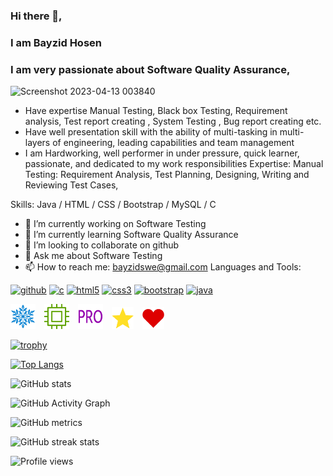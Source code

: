 ### Hi there 👋,
### I am Bayzid Hosen

### I am very passionate about Software Quality Assurance,
![Screenshot 2023-04-13 003840](https://user-images.githubusercontent.com/96931448/231563532-ed3ebea1-1923-403b-9704-78a15a13a388.png)
+ Have expertise Manual Testing, Black box Testing, Requirement analysis, Test report creating , System Testing , Bug report creating etc.
+ Have well presentation skill with the ability of multi-tasking in multi-layers of engineering, leading capabilities and team management
+ I am Hardworking, well performer in under pressure, quick learner, passionate, and dedicated to my work responsibilities
Expertise: Manual Testing: Requirement Analysis, Test Planning, Designing, Writing and Reviewing Test Cases,



Skills: Java / HTML / CSS / Bootstrap / MySQL / C
+ 🔭 I’m currently working on Software Testing
+ 🌱 I’m currently learning Software Quality Assurance
+ 👯 I’m looking to collaborate on github
+ 💬 Ask me about Software Testing
+ 📫 How to reach me: bayzidswe@gmail.com
Languages and Tools:





[<img src='https://cdn.jsdelivr.net/npm/simple-icons@3.0.1/icons/github.svg' alt='github' height='40'>](https://github.com/bayzidhosen)  [<img src='https://cdn.jsdelivr.net/npm/simple-icons@3.0.1/icons/c.svg' alt='c' height='40'>](https://www.programiz.com/c-programming)  [<img src='https://cdn.jsdelivr.net/npm/simple-icons@3.0.1/icons/html5.svg' alt='html5' height='40'>](https://www.tutorialspoint.com/html5/index.htm)  [<img src='https://cdn.jsdelivr.net/npm/simple-icons@3.0.1/icons/css3.svg' alt='css3' height='40'>](https://www.w3schools.com/css/)  [<img src='https://cdn.jsdelivr.net/npm/simple-icons@3.0.1/icons/bootstrap.svg' alt='bootstrap' height='40'>](https://getbootstrap.com/docs/5.3/getting-started/introduction/)  [<img src='https://cdn.jsdelivr.net/npm/simple-icons@3.0.1/icons/java.svg' alt='java' height='40'>](https://www.javatpoint.com/java-tutorial)  

<a href='https://archiveprogram.github.com/'><img src='https://raw.githubusercontent.com/acervenky/animated-github-badges/master/assets/acbadge.gif' width='40' height='40'></a> <a href='https://docs.github.com/en/developers'><img src='https://raw.githubusercontent.com/acervenky/animated-github-badges/master/assets/devbadge.gif' width='40' height='40'></a> <a href='https://github.com/pricing'><img src='https://raw.githubusercontent.com/acervenky/animated-github-badges/master/assets/pro.gif' width='40' height='40'></a> <a href='https://stars.github.com/'><img src='https://raw.githubusercontent.com/acervenky/animated-github-badges/master/assets/starbadge.gif' width='35' height='35'></a> <a href='https://docs.github.com/en/github/supporting-the-open-source-community-with-github-sponsors'><img src='https://raw.githubusercontent.com/acervenky/animated-github-badges/master/assets/sponsorbadge.gif' width='35' height='35'></a> 

[![trophy](https://github-profile-trophy.vercel.app/?username=bayzidhosen)](https://github.com/ryo-ma/github-profile-trophy)

[![Top Langs](https://github-readme-stats.vercel.app/api/top-langs/?username=bayzidhosen)](https://github.com/anuraghazra/github-readme-stats)

![GitHub stats](https://github-readme-stats.vercel.app/api?username=bayzidhosen&show_icons=true&count_private=true)  

![GitHub Activity Graph](https://activity-graph.herokuapp.com/graph?username=bayzidhosen)  

![GitHub metrics](https://metrics.lecoq.io/bayzidhosen)  

![GitHub streak stats](https://streak-stats.demolab.com/?user=bayzidhosen)  

![Profile views](https://gpvc.arturio.dev/bayzidhosen)  

 







